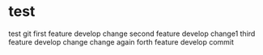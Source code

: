 # test
test git
first feature
develop change
second feature
develop change1
third feature
develop change
change again
forth feature
develop commit